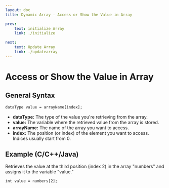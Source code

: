 ```yaml
---
layout: doc
title: Dynamic Array - Access or Show the Value in Array

prev:
    text: initialize Array
    link: ./initialize

next:
    text: Update Array
    link: ./updatearray
---
```


# Access or Show the Value in Array
## General Syntax
```txt
dataType value = arrayName[index];
```
- __dataType:__ The type of the value you're retrieving from the array.
- __value:__ The variable where the retrieved value from the array is stored.
- __arrayName:__ The name of the array you want to access.
- __index:__ The position (or index) of the element you want to access. Indices usually start from 0.

## Example (C/C++/Java)
Retrieves the value at the third position (index 2) in the array "numbers" and assigns it to the variable "value."
```cmd
int value = numbers[2];
```

